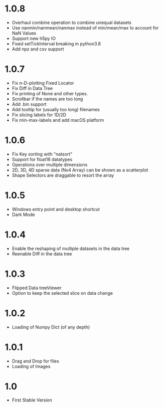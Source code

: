 # 1.0.8
- Overhaul combine operation to combine unequal datasets
- Use nanmin/nanmean/nanmax instead of min/mean/max to account for NaN Values
- Support new h5py IO
- Fixed setTickInterval breaking in python3.8
- Add npz and csv support

# 1.0.7
- Fix n-D-plotting Fixed Locator
- Fix Diff in Data Tree
- Fix printing of None and other types.
- Scrollbar if the names are too long
- Add .bin support
- Add tooltip for (usually too long) filenames
- Fix slicing labels for 1D/2D
- Fix min-max-labels and add macOS platform

# 1.0.6
- Fix Key sorting with "natsort"
- Support for float16 datatypes
- Operations over multiple dimensions
- 2D, 3D, 4D sparse data (Nx4 Array) can be shown as a scatterplot
- Shape Selectors are draggable to resort the array

# 1.0.5
- Windows entry point and desktop shortcut
- Dark Mode

# 1.0.4
- Enable the reshaping of multiple datasets in the data tree
- Reenable Diff in the data tree

# 1.0.3
- Flipped Data treeViewer
- Option to keep the selected slice on data change

# 1.0.2
- Loading of Numpy Dict (of any depth)

# 1.0.1
- Drag and Drop for files
- Loading of Images

# 1.0
- First Stable Version
